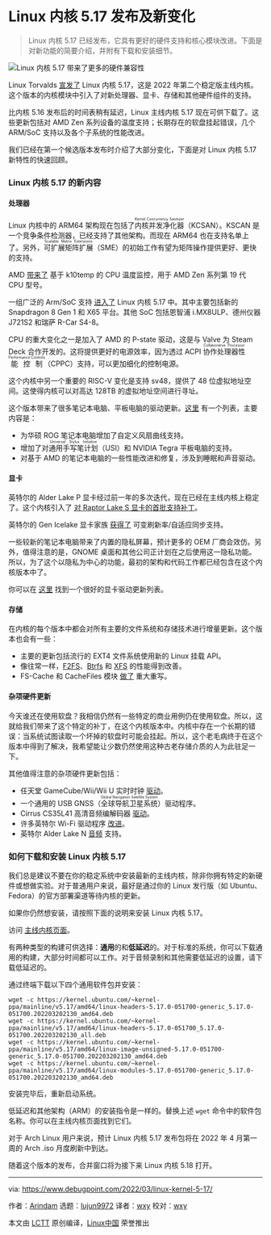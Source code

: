 [#]: subject: "Linux Kernel 5.17 Released. This is What’s New"
[#]: via: "https://www.debugpoint.com/2022/03/linux-kernel-5-17/"
[#]: author: "Arindam https://www.debugpoint.com/author/admin1/"
[#]: collector: "lujun9972"
[#]: translator: "wxy"
[#]: reviewer: "wxy"
[#]: publisher: "wxy"
[#]: url: "https://linux.cn/article-14384-1.html"

Linux 内核 5.17 发布及新变化
======

> Linux 内核 5.17 已经发布，它具有更好的硬件支持和核心模块改进。下面是对新功能的简要介绍，并附有下载和安装细节。

![Linux 内核 5.17 带来了更多的硬件兼容性][1]

Linux Torvalds [宣发了][2] Linux 内核 5.17，这是 2022 年第二个稳定版主线内核。这个版本的内核模块中引入了对新处理器、显卡、存储和其他硬件组件的支持。

比内核 5.16 发布后的时间表稍有延迟，Linux 主线内核 5.17 现在可供下载了。这些更新包括对 AMD Zen 系列设备的温度支持；长期存在的软盘挂起错误，几个 ARM/SoC 支持以及各个子系统的性能改进。

我们已经在第一个候选版本发布时介绍了大部分变化，下面是对 Linux 内核 5.17 新特性的快速回顾。

### Linux 内核 5.17 的新内容

#### 处理器

Linux 内核中的 ARM64 架构现在包括了<ruby>内核并发净化器<rt>Kernel Concurrency Sanitizer</rt></ruby>（KCSAN）。KSCAN 是一个竞争条件检测器，已经支持了其他架构。而现在 ARM64 也在支持名单上了。另外，<ruby>可扩展矩阵扩展<rt>Scalable Matrix Extensions</rt></ruby>（SME）的初始工作有望为矩阵操作提供更好、更快的支持。

AMD [带来了][3] 基于 k10temp 的 CPU 温度监控，用于 AMD Zen 系列第 19 代 CPU 型号。

一组广泛的 Arm/SoC 支持 [进入了][4] Linux 内核 5.17 中。其中主要包括新的 Snapdragon 8 Gen 1 和 X65 平台。其他 SoC 包括恩智浦 i.MX8ULP、德州仪器 J721S2 和瑞萨 R-Car S4-8。

CPU 的重大变化之一是加入了 AMD 的 P-state 驱动，这是与 Valve 为 Steam Deck 合作开发的。这将提供更好的电源效率，因为透过 ACPI <ruby>协作处理器性能控制<rt>Collaborative Processor Performance Controls</rt></ruby>（CPPC）支持，可以更加细化的控制电源。

这个内核中另一个重要的 RISC-V 变化是支持 sv48，提供了 48 位虚拟地址空间。这使得内核可以对高达 128TB 的虚拟地址空间进行寻址。

这个版本带来了很多笔记本电脑、平板电脑的驱动更新。[这里][5] 有一个列表，主要内容是：

- 为华硕 ROG 笔记本电脑增加了自定义风扇曲线支持。
- 增加了对<ruby>通用手写笔计划<rt>Universal Stylus Initiative</rt></ruby>（USI）和 NVIDIA Tegra 平板电脑的支持。
- 对基于 AMD 的笔记本电脑的一些性能改进和修复，涉及到睡眠和声音驱动。

#### 显卡

英特尔的 Alder Lake P 显卡经过前一年的多次迭代，现在已经在主线内核上稳定了。这个内核引入了 [对 Raptor Lake S 显卡的首批支持补丁][6]。

英特尔的 Gen Icelake 显卡家族 [获得了][7] 可变刷新率/自适应同步支持。

一些较新的笔记本电脑带来了内置的隐私屏幕，预计更多的 OEM 厂商会效仿。另外，值得注意的是，GNOME 桌面和其他公司正计划在之后使用这一隐私功能。所以，为了这个以隐私为中心的功能，最初的架构和代码工作都已经包含在这个内核版本中了。

你可以在 [这里][9] 找到一个很好的显卡驱动更新列表。

#### 存储

在内核的每个版本中都会对所有主要的文件系统和存储技术进行增量更新。这个版本也会有一些：

  * 主要的更新包括流行的 EXT4 文件系统使用新的 Linux 挂载 API。
  * 像往常一样，[F2FS][10]、[Btrfs][11] 和 [XFS][12] 的性能得到改善。
  * FS-Cache 和 CacheFiles 模块 [做了][13] 重大重写。

#### 杂项硬件更新

今天谁还在使用软盘？我相信仍然有一些特定的商业用例仍在使用软盘。所以，这就给我们带来了这个特定的补丁，在这个内核版本中。内核中存在一个长期的错误：当系统试图读取一个坏掉的软盘时可能会挂起。所以，这个老毛病终于在这个版本中得到了解决，我希望能让少数仍然使用这种古老存储介质的人为此驻足一下。

其他值得注意的杂项硬件更新包括：

  * 任天堂 GameCube/Wii/Wii U 实时时钟 [驱动][14]。
  * 一个通用的 USB GNSS（<ruby>全球导航卫星系统<rt>Global Navigation Satellite System</rt></ruby>）驱动程序。
  * Cirrus CS35L41 高清音频编解码器 [驱动][15]。
  * 许多英特尔 Wi-Fi 驱动程序 [改进][16]。
  * 英特尔 Alder Lake N [音频][17] 支持。

### 如何下载和安装 Linux 内核 5.17

我们总是建议不要在你的稳定系统中安装最新的主线内核，除非你拥有特定的新硬件或想做实验。对于普通用户来说，最好是通过你的 Linux 发行版（如 Ubuntu、Fedora）的官方部署渠道等待内核的更新。

如果你仍然想安装，请按照下面的说明来安装 Linux 内核 5.17。

访问 [主线内核页面][18]。

有两种类型的构建可供选择：**通用**的和**低延迟**的。对于标准的系统，你可以下载通用的构建，大部分时间都可以工作。对于音频录制和其他需要低延迟的设置，请下载低延迟的。

通过终端下载以下四个通用软件包并安装：

```
wget -c https://kernel.ubuntu.com/~kernel-ppa/mainline/v5.17/amd64/linux-headers-5.17.0-051700-generic_5.17.0-051700.202203202130_amd64.deb
wget -c https://kernel.ubuntu.com/~kernel-ppa/mainline/v5.17/amd64/linux-headers-5.17.0-051700_5.17.0-051700.202203202130_all.deb
wget -c https://kernel.ubuntu.com/~kernel-ppa/mainline/v5.17/amd64/linux-image-unsigned-5.17.0-051700-generic_5.17.0-051700.202203202130_amd64.deb
wget -c https://kernel.ubuntu.com/~kernel-ppa/mainline/v5.17/amd64/linux-modules-5.17.0-051700-generic_5.17.0-051700.202203202130_amd64.deb
```

安装完毕后，重新启动系统。

低延迟和其他架构（ARM）的安装指令是一样的。替换上述 `wget` 命令中的软件包名称。你可以在主线内核页面找到它们。

对于 Arch Linux 用户来说，预计 Linux 内核 5.17 发布包将在 2022 年 4 月第一周的 Arch .iso 月度刷新中到达。

随着这个版本的发布，合并窗口将为接下来 Linux 内核 5.18 打开。

--------------------------------------------------------------------------------

via: https://www.debugpoint.com/2022/03/linux-kernel-5-17/

作者：[Arindam][a]
选题：[lujun9972][b]
译者：[wxy](https://github.com/wxy)
校对：[wxy](https://github.com/wxy)

本文由 [LCTT](https://github.com/LCTT/TranslateProject) 原创编译，[Linux中国](https://linux.cn/) 荣誉推出

[a]: https://www.debugpoint.com/author/admin1/
[b]: https://github.com/lujun9972
[1]: https://www.debugpoint.com/wp-content/uploads/2022/03/kernel517-1024x576.png
[2]: https://lkml.org/lkml/2022/3/20/213
[3]: https://git.kernel.org/pub/scm/linux/kernel/git/groeck/linux-staging.git/commit/?h=hwmon-next&id=6482dd78c00c6d604ac1c757fb2d8a2be2878654
[4]: https://lore.kernel.org/linux-arm-kernel/CAK8P3a0RDZpLtWjMEU1QVWSjOoqRAH6QxQ+ZQnJc8LwaV7m+JQ@mail.gmail.com/
[5]: https://lore.kernel.org/lkml/aea4c26b-25a1-9480-f780-7eb3502a4ce4@redhat.com/T/#u
[6]: https://lore.kernel.org/dri-devel/87ee6f5h9u.fsf@intel.com/
[7]: https://lists.freedesktop.org/archives/intel-gfx/2021-November/284109.html
[8]: https://www.debugpoint.com/2022/01/linux-kernel-5-17-rc1/
[9]: https://lists.freedesktop.org/archives/dri-devel/2022-January/336492.html
[10]: https://lore.kernel.org/lkml/YedlHVEa4sdbvB2F@google.com/
[11]: https://lore.kernel.org/lkml/cover.1641841093.git.dsterba@suse.com/
[12]: https://lore.kernel.org/lkml/YdyxjTFaLWif6BCM@mit.edu/
[13]: https://lore.kernel.org/lkml/510611.1641942444@warthog.procyon.org.uk/
[14]: https://lore.kernel.org/lkml/Yen7oaDXAbd4tFOD@piout.net/
[15]: https://git.kernel.org/pub/scm/linux/kernel/git/tiwai/sound.git/commit/?h=for-next&id=7b2f3eb492dac7665c75df067e4d8e4869589f4a
[16]: https://git.kernel.org/pub/scm/linux/kernel/git/netdev/net-next.git/commit/?id=bc11517bc8219314948780570ec92814d14d6602
[17]: https://git.kernel.org/pub/scm/linux/kernel/git/tiwai/sound.git/commit/?h=for-next&id=4d5a628d96532607b2e01e507f951ab19a33fc12
[18]: https://kernel.ubuntu.com/~kernel-ppa/mainline/v5.17
[19]: https://t.me/debugpoint
[20]: https://twitter.com/DebugPoint
[21]: https://www.youtube.com/c/debugpoint?sub_confirmation=1
[22]: https://facebook.com/DebugPoint
